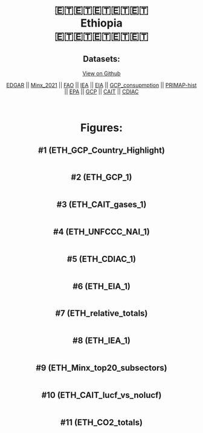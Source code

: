 
<center>
<h1 align="center">
🇪🇹🇪🇹🇪🇹🇪🇹🇪🇹
<br>
Ethiopia
<br>
🇪🇹🇪🇹🇪🇹🇪🇹🇪🇹
</h1>
<h2>Datasets:</h2>
<p><a href="https://github.com/dquintani/GreenhouseData/tree/master/country_data/ETH_Ethiopia/data">View on Github</a>
<br></p><p><a href="data/ETH_EDGAR.csv">EDGAR</a> || <a href="data/ETH_Minx_2021.csv">Minx_2021</a> || <a href="data/ETH_FAO.csv">FAO</a> || <a href="data/ETH_IEA.csv">IEA</a> || <a href="data/ETH_EIA.csv">EIA</a> || <a href="data/ETH_GCP_consupmption.csv">GCP_consupmption</a> || <a href="data/ETH_PRIMAP-hist.csv">PRIMAP-hist</a> || <a href="data/ETH_EPA.csv">EPA</a> || <a href="data/ETH_GCP.csv">GCP</a> || <a href="data/ETH_CAIT.csv">CAIT</a> || <a href="data/ETH_CDIAC.csv">CDIAC</a></p><p><br></p>
<h1>Figures:</h1><h2>#1 (ETH_GCP_Country_Highlight)</h2>
<p><img alt="" src="figures/ETH_GCP_Country_Highlight.png" /></p><h2>#2 (ETH_GCP_1)</h2>
<p><img alt="" src="figures/ETH_GCP_1.png" /></p><h2>#3 (ETH_CAIT_gases_1)</h2>
<p><img alt="" src="figures/ETH_CAIT_gases_1.png" /></p><h2>#4 (ETH_UNFCCC_NAI_1)</h2>
<p><img alt="" src="figures/ETH_UNFCCC_NAI_1.png" /></p><h2>#5 (ETH_CDIAC_1)</h2>
<p><img alt="" src="figures/ETH_CDIAC_1.png" /></p><h2>#6 (ETH_EIA_1)</h2>
<p><img alt="" src="figures/ETH_EIA_1.png" /></p><h2>#7 (ETH_relative_totals)</h2>
<p><img alt="" src="figures/ETH_relative_totals.png" /></p><h2>#8 (ETH_IEA_1)</h2>
<p><img alt="" src="figures/ETH_IEA_1.png" /></p><h2>#9 (ETH_Minx_top20_subsectors)</h2>
<p><img alt="" src="figures/ETH_Minx_top20_subsectors.png" /></p><h2>#10 (ETH_CAIT_lucf_vs_nolucf)</h2>
<p><img alt="" src="figures/ETH_CAIT_lucf_vs_nolucf.png" /></p><h2>#11 (ETH_CO2_totals)</h2>
<p><img alt="" src="figures/ETH_CO2_totals.png" /></p>